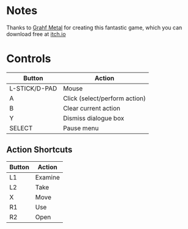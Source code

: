 # Notes

Thanks to [Grahf Metal](https://grahfmetal.itch.io) for creating this fantastic game, which you can download free at [itch.io](https://grahfmetal.itch.io/infested)


# Controls

| Button        | Action                        |
| ------------- | ----------------------------- |
| L-STICK/D-PAD | Mouse                         |
| A             | Click (select/perform action) |
| B             | Clear current action          |
| Y             | Dismiss dialogue box          |
| SELECT        | Pause menu                    |

## Action Shortcuts

| Button | Action  |
| ------ | ------- |
| L1     | Examine |
| L2     | Take    |
| X      | Move    |
| R1     | Use     |
| R2     | Open    |

